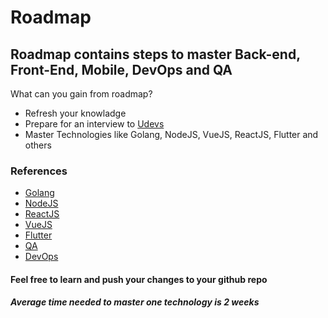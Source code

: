 # Roadmap

## Roadmap contains steps to master Back-end, Front-End, Mobile, DevOps and QA

What can you gain from roadmap?

- Refresh your knowladge
- Prepare for an interview to [Udevs](https://udevs.io)
- Master Technologies like Golang, NodeJS, VueJS, ReactJS, Flutter and others

### References

- [Golang](./Golang/readme.md)
- [NodeJS](./NodeJS/readme.md)
- [ReactJS](./ReactJS/readme.md)
- [VueJS](./VueJS/readme.md)
- [Flutter](./Golang/readme.md)
- [QA](./QA/readme.md)
- [DevOps](./DevOps/readme.md)

#### Feel free to learn and push your changes to your github repo
##### Average time needed to master one technology is 2 weeks